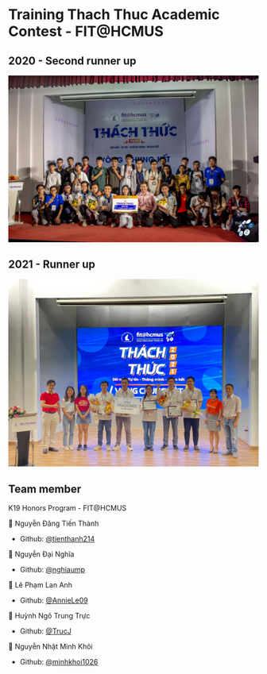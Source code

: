 # Training Thach Thuc Academic Contest - FIT@HCMUS

## 2020 - Second runner up
<p align="center">
  <img src="/images/thachthuc2020.jpg"/>
</p>

## 2021 - Runner up
<p align="center">
  <img src="/images/thachthuc021.jpg"/>
</p>


## Team member
K19 Honors Program - FIT@HCMUS

🧑 Nguyễn Đăng Tiến Thành
- Github: [@tienthanh214](https://github.com/tienthanh214)

🧑 Nguyễn Đại Nghĩa
- Github: [@nghiaump](https://github.com/nghiaump)

👧 Lê Phạm Lan Anh
- Github: [@AnnieLe09](https://github.com/AnnieLe09)

🧑 Huỳnh Ngô Trung Trực
- Github: [@TrucJ](https://github.com/TrucJ)

🧑 Nguyễn Nhật Minh Khôi
- Github: [@minhkhoi1026](https://github.com/minhkhoi1026)
